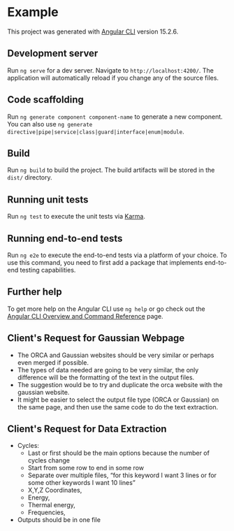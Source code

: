 # Example

This project was generated with [Angular CLI](https://github.com/angular/angular-cli) version 15.2.6.

## Development server

Run `ng serve` for a dev server. Navigate to `http://localhost:4200/`. The application will automatically reload if you change any of the source files.

## Code scaffolding

Run `ng generate component component-name` to generate a new component. You can also use `ng generate directive|pipe|service|class|guard|interface|enum|module`.

## Build

Run `ng build` to build the project. The build artifacts will be stored in the `dist/` directory.

## Running unit tests

Run `ng test` to execute the unit tests via [Karma](https://karma-runner.github.io).

## Running end-to-end tests

Run `ng e2e` to execute the end-to-end tests via a platform of your choice. To use this command, you need to first add a package that implements end-to-end testing capabilities.

## Further help

To get more help on the Angular CLI use `ng help` or go check out the [Angular CLI Overview and Command Reference](https://angular.io/cli) page.

## Client's Request for Gaussian Webpage

- The ORCA and Gaussian websites should be very similar or perhaps even merged if possible. 
- The types of data needed are going to be very similar, the only difference will be the formatting of the text in the output files. 
- The suggestion would be to try and duplicate the orca website with the gaussian website. 
- It might be easier to select the output file type (ORCA or Gaussian) on the same page, and then use the same code to do the text extraction.

## Client's Request for Data Extraction 

- Cycles:
    - Last or first should be the main options because the number of cycles change
    - Start from some row to end in some row
    - Separate over multiple files, “for this keyword I want 3 lines or for some other keywords I want 10 lines”
    - X,Y,Z Coordinates,
    - Energy,
    - Thermal energy,
    - Frequencies,
- Outputs should be in one file